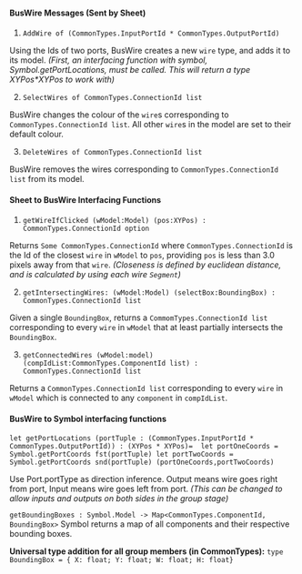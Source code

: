 #### BusWire Messages (Sent by Sheet)

1. `AddWire of (CommonTypes.InputPortId * CommonTypes.OutputPortId)`

Using the Ids of two ports, BusWire creates a new `wire` type, and adds it to its model.
*(First, an interfacing function with symbol, Symbol.getPortLocations, must be called. This will return a type XYPos\*XYPos to work with)*

2. `SelectWires of CommonTypes.ConnectionId list`

BusWire changes the colour of the `wire`s corresponding to `CommonTypes.ConnectionId list`. All other `wire`s in the model are set to their default colour.

3. `DeleteWires of CommonTypes.ConnectionId list`

BusWire removes the wires corresponding to `CommonTypes.ConnectionId list` from its model.

#### Sheet to BusWire Interfacing Functions

1. `getWireIfClicked (wModel:Model) (pos:XYPos) : CommonTypes.ConnectionId option`

Returns `Some CommonTypes.ConnectionId` where `CommonTypes.ConnectionId` is the Id of the closest `wire` in `wModel` to `pos`, providing `pos` is less than 3.0 pixels away from that `wire`.
*(Closeness is defined by euclidean distance, and is calculated by using each wire `Segment`)*

2. `getIntersectingWires: (wModel:Model) (selectBox:BoundingBox) : CommonTypes.ConnectionId list`

Given a single `BoundingBox`, returns a `CommomTypes.ConnectionId list` corresponding to every `wire` in `wModel` that at least partially intersects the `BoundingBox`.

3. `getConnectedWires (wModel:model) (compIdList:CommonTypes.ComponentId list) : CommonTypes.ConnectionId list`

Returns a `CommonTypes.ConnectionId list` corresponding to every `wire` in `wModel` which is connected to any `component` in `compIdList`.

#### BusWire to Symbol interfacing functions

`let getPortLocations (portTuple : (CommonTypes.InputPortId * CommonTypes.OutputPortId)) : (XYPos * XYPos)= 
    let portOneCoords = Symbol.getPortCoords fst(portTuple)
    let portTwoCoords = Symbol.getPortCoords snd(portTuple)
    (portOneCoords,portTwoCoords)`


Use Port.portType as direction inference. Output means wire goes right from port, Input means wire goes left from port.
*(This can be changed to allow inputs and outputs on both sides in the group stage)*


`getBoundingBoxes : Symbol.Model -> Map<CommonTypes.ComponentId, BoundingBox>`
Symbol returns a map of all components and their respective bounding boxes.

__Universal type addition for all group members (in CommonTypes):__
`type BoundingBox = { X: float; Y: float; W: float; H: float}`
